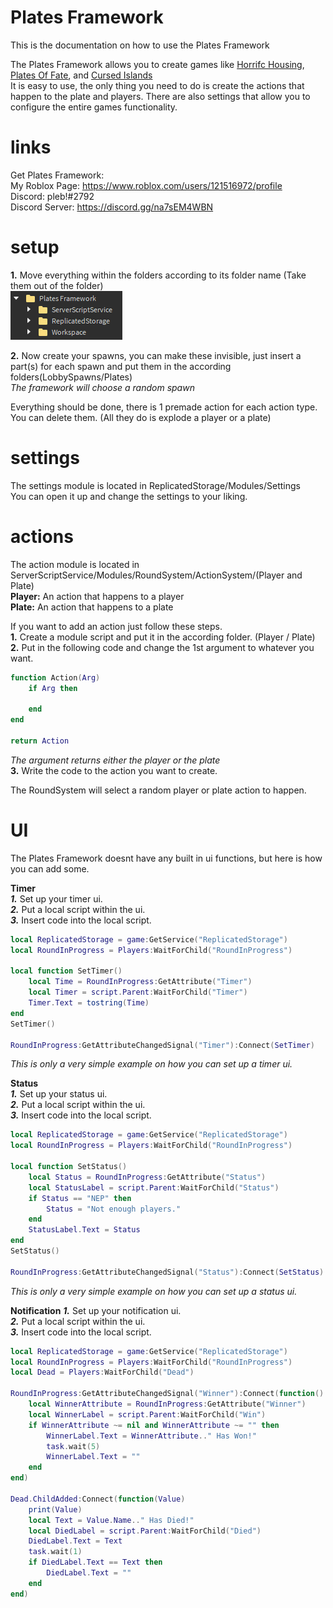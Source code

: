 # Plates Framework
This is the documentation on how to use the Plates Framework

The Plates Framework allows you to create games like [Horrifc Housing](https://www.roblox.com/games/263761432/UPDATE-Horrific-Housing), [Plates Of Fate](https://www.roblox.com/games/4783966408/Plates-of-Fate-Remastered), and [Cursed Islands](https://www.roblox.com/games/990566015/Cursed-Islands) \
It is easy to use, the only thing you need to do is create the actions that happen to the plate and players. There are also settings that allow you to configure the entire games functionality.

# links
Get Plates Framework: \
My Roblox Page: https://www.roblox.com/users/121516972/profile \
Discord: pleb!#2792 \
Discord Server: https://discord.gg/na7sEM4WBN

# setup
**1.** Move everything within the folders according to its folder name (Take them out of the folder) \
![Image](images/Image1.png)

**2.** Now create your spawns, you can make these invisible, just insert a part(s) for each spawn and put them in the according folders(LobbySpawns/Plates) \
*The framework will choose a random spawn*

Everything should be done, there is 1 premade action for each action type. You can delete them. (All they do is explode a player or a plate)

# settings
The settings module is located in ReplicatedStorage/Modules/Settings \
You can open it up and change the settings to your liking.

# actions
The action module is located in ServerScriptService/Modules/RoundSystem/ActionSystem/(Player and Plate) \
**Player:** An action that happens to a player \
**Plate:** An action that happens to a plate 

If you want to add an action just follow these steps. \
**1.** Create a module script and put it in the according folder. (Player / Plate) \
**2.** Put in the following code and change the 1st argument to whatever you want.
```lua
function Action(Arg)
	if Arg then
		
	end
end

return Action
```
*The argument returns either the player or the plate* \
**3.** Write the code to the action you want to create. 

The RoundSystem will select a random player or plate action to happen.

# UI
The Plates Framework doesnt have any built in ui functions, but here is how you can add some.

**Timer** \
***1.*** Set up your timer ui. \
***2.*** Put a local script within the ui. \
***3.*** Insert code into the local script.
```lua
local ReplicatedStorage = game:GetService("ReplicatedStorage")
local RoundInProgress = Players:WaitForChild("RoundInProgress")

local function SetTimer()
	local Time = RoundInProgress:GetAttribute("Timer")
	local Timer = script.Parent:WaitForChild("Timer")
	Timer.Text = tostring(Time)
end
SetTimer()

RoundInProgress:GetAttributeChangedSignal("Timer"):Connect(SetTimer)
```
*This is only a very simple example on how you can set up a timer ui.*

**Status** \
***1.*** Set up your status ui. \
***2.*** Put a local script within the ui. \
***3.*** Insert code into the local script.
```lua
local ReplicatedStorage = game:GetService("ReplicatedStorage")
local RoundInProgress = Players:WaitForChild("RoundInProgress")

local function SetStatus()
	local Status = RoundInProgress:GetAttribute("Status")
	local StatusLabel = script.Parent:WaitForChild("Status")
	if Status == "NEP" then
		Status = "Not enough players."
	end
	StatusLabel.Text = Status
end
SetStatus()

RoundInProgress:GetAttributeChangedSignal("Status"):Connect(SetStatus)
```
*This is only a very simple example on how you can set up a status ui.*

**Notification**
***1.*** Set up your notification ui. \
***2.*** Put a local script within the ui. \
***3.*** Insert code into the local script.
```lua
local ReplicatedStorage = game:GetService("ReplicatedStorage")
local RoundInProgress = Players:WaitForChild("RoundInProgress")
local Dead = Players:WaitForChild("Dead")

RoundInProgress:GetAttributeChangedSignal("Winner"):Connect(function()
	local WinnerAttribute = RoundInProgress:GetAttribute("Winner")
	local WinnerLabel = script.Parent:WaitForChild("Win")
	if WinnerAttribute ~= nil and WinnerAttribute ~= "" then
		WinnerLabel.Text = WinnerAttribute.." Has Won!"
		task.wait(5)
		WinnerLabel.Text = ""
	end
end)

Dead.ChildAdded:Connect(function(Value)
	print(Value)
	local Text = Value.Name.." Has Died!"
	local DiedLabel = script.Parent:WaitForChild("Died")
	DiedLabel.Text = Text
	task.wait(1)
	if DiedLabel.Text == Text then
		DiedLabel.Text = ""
	end
end)
```
